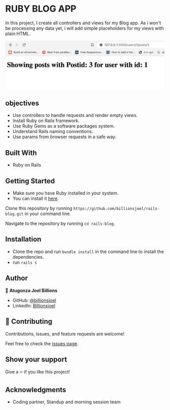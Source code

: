 # RUBY BLOG APP
In this project, I create all controllers and views for my Blog app. As i won't be processing any data yet, i will add simple placeholders for my views with plain HTML.

![screenshot](./appscreenshot.png)

## objectives

- Use controllers to handle requests and render empty views.
- Install Ruby on Rails framework.
- Use Ruby Gems as a software packages system.
- Understand Rails naming conventions.
- Use params from browser requests in a safe way.

## Built With
- Ruby on Rails

## Getting Started
- Make sure you have Ruby installed in your system.
- You can install it [here](https://www.ruby-lang.org/en/documentation/installation/).

Clone this repository by running `https://github.com/billionsjoel/rails-blog.git` in your command line.

Navigate to the repository by running `cd rails-blog`.

## Installation
- Clone the repo and run `bundle install` in the command line to install the dependencies.
- run `rails s`

## Author

👤 **Atugonza Joel Billions**

- GitHub: [@billionsjoel](https://github.com/billionsjoel)
- LinkedIn: [Billionsjoel](https://www.linkedin.com/in/billionsjoel/)

## 🤝 Contributing

Contributions, issues, and feature requests are welcome!

Feel free to check the [issues page](https://github.com/billionsjoel/rails-blog/issues).

## Show your support

Give a ⭐️ if you like this project!

## Acknowledgments

- Coding partner, Standup and morning session team